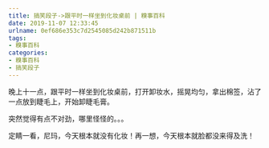 ```yaml
---
title: 搞笑段子->跟平时一样坐到化妆桌前 | 糗事百科
date: 2019-11-07 12:33:45
urlname: 0ef686e353c7d2545085d242b871511b
tags: 
- 糗事百科
categories:
- 糗事百科
- 搞笑段子
---
```

晚上十一点，跟平时一样坐到化妆桌前，打开卸妆水，摇晃均匀，拿出棉签，沾了一点放到睫毛上，开始卸睫毛膏。

突然觉得有点不对劲，哪里怪怪的。。。

定睛一看，尼玛，今天根本就没有化妆！再一想，今天根本就脸都没来得及洗！



